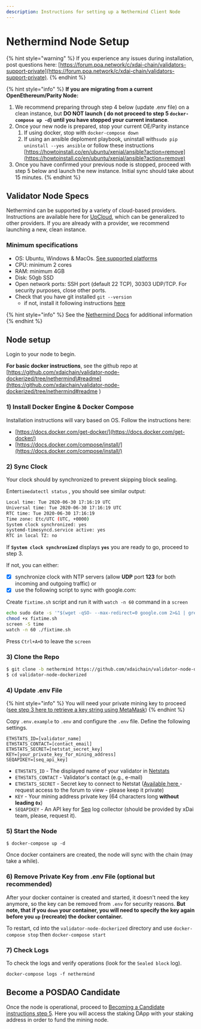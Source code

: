 ```yaml
---
description: Instructions for setting up a Nethermind Client Node
---
```


# Nethermind Node Setup

{% hint style="warning" %}
If you experience any issues during installation, post questions here: [https://forum.poa.network/c/xdai-chain/validators-support-private](https://forum.poa.network/c/xdai-chain/validators-support-private).
{% endhint %}

{% hint style="info" %}
**If you are migrating from a current OpenEthereum/Parity Node:** 

1. We recommend preparing through step 4 below \(update .env file\) on a clean instance, but **DO NOT launch \( do not proceed to step 5 `docker-compose up -d`\) until you have stopped your current instance**. 
2. Once your new node is prepared, stop your current OE/Parity instance
   1. If using docker, stop with `docker-compose down` 
   2. If using an ansible deploment playbook, uninstall with`sudo pip uninstall --yes ansible` or follow these instructions [https://howtoinstall.co/en/ubuntu/xenial/ansible?action=remove](https://howtoinstall.co/en/ubuntu/xenial/ansible?action=remove) 
3. Once you have confirmed your previous node is stopped, proceed with step 5 below and launch the new instance.  Initial sync should take about 15 minutes.
{% endhint %}

## Validator Node Specs

Nethermind can be supported by a variety of cloud-based providers. Instructions are available here for [UpCloud](https://docs.nethermind.io/nethermind/guides-and-helpers/cloud-providers/upcloud), which can be generalized to other providers. If you are already with a provider, we recommend launching a new, clean instance.

### Minimum specifications

* OS: Ubuntu,  Windows & MacOs. [See supported platforms ](https://docs.nethermind.io/nethermind/first-steps-with-nethermind/supported-platforms)
* CPU: minimum 2 cores
* RAM: minimum 4GB
* Disk: 50gb SSD
* Open network ports: SSH port \(default 22 TCP\), 30303 UDP/TCP. For security purposes, close other ports.
* Check that you have git installed `git --version`
  * if not, install it following instructions [here](https://git-scm.com/book/en/v2/Getting-Started-Installing-Git)

{% hint style="info" %}
See the [Nethermind Docs](https://docs.nethermind.io/nethermind/) for additional information
{% endhint %}

## Node setup

Login to your node to begin.

**For basic docker instructions**, see the github repo at [https://github.com/xdaichain/validator-node-dockerized/tree/nethermind\#readme](https://github.com/xdaichain/validator-node-dockerized/tree/nethermind#readme
)

### 1\) Install Docker Engine & Docker Compose

Installation instructions will vary based on OS. Follow the instructions here:

* [https://docs.docker.com/get-docker/](https://docs.docker.com/get-docker/) 
* [https://docs.docker.com/compose/install/](https://docs.docker.com/compose/install/)

### 2\) Sync Clock

Your clock should by synchronized to prevent skipping block sealing.

 Enter`timedatectl status` , you should see similar output:

```bash
Local time: Tue 2020-06-30 17:16:19 UTC
Universal time: Tue 2020-06-30 17:16:19 UTC
RTC time: Tue 2020-06-30 17:16:19
Time zone: Etc/UTC (UTC, +0000)
System clock synchronized: yes
systemd-timesyncd.service active: yes
RTC in local TZ: no
```

If **`System clock synchronized`** displays **`yes`**   you are ready to go, proceed to step 3.

If not, you can either:

* [x] synchronize clock with NTP servers \(allow **UDP** port **123** for both incoming and outgoing traffic\) or
* [x] use the following script to sync with google.com:

Create `fixtime.sh` script and run it with `watch -n 60` command in a `screen`

```bash
echo sudo date -s '"$(wget -qSO- --max-redirect=0 google.com 2>&1 | grep Date: | cut -d' ' -f5-8)Z"' > fixtime.sh
chmod +x fixtime.sh
screen -S time
watch -n 60 ./fixtime.sh
```

Press `Ctrl+A+D` to leave the `screen`

### 3\) Clone the Repo

```bash
$ git clone -b nethermind https://github.com/xdaichain/validator-node-dockerized
$ cd validator-node-dockerized
```

### 4\) Update .env File

{% hint style="info" %}
You will need your private mining key to proceed \([see step 3 here to retrieve a key string using MetaMask](https://github.com/xdaichain/validator-node-dockerized/tree/nethermind#readme)\)
{% endhint %}

Copy `.env.example` to `.env` and configure the `.env` file. Define the following settings.

```text
ETHSTATS_ID=[validator_name]
ETHSTATS_CONTACT=[contact_email]
ETHSTATS_SECRET=[netstat_secret_key]
KEY=[your_private_key_for_mining_address]
SEQAPIKEY=[seq_api_key]
```

* `ETHSTATS_ID` - The displayed name of your validator in [Netstats](https://dai-netstat.poa.network/)
* `ETHSTATS_CONTACT` - Validator's contact \(e.g., e-mail\)
* `ETHSTATS_SECRET` - Secret key to connect to Netstat \([Available here ](https://forum.poa.network/t/netstats-server-info/2781)- request access to the forum to view - please keep it private\)
* `KEY` - Your mining address private key \(64 characters long **without leading `0x`**\)
* `SEQAPIKEY` - An API key for [Seq](https://datalust.co/seq) log collector \(should be provided by xDai team, please, request it\).

### 5\) Start the Node

```text
$ docker-compose up -d
```

Once docker containers are created, the node will sync with the chain \(may take a while\).

### 6\) Remove Private Key from .env File \(optional but recommended\)

After your docker container is created and started, it doesn't need the key anymore, so the key can be removed from `.env` for security reasons. **But note, that if you `down` your container, you will need to specify the key again before you `up` \(recreate\) the docker container.**

To restart, cd into the  `validator-node-dockerized` directory and use `docker-compose stop` then `docker-compose start`

### 7\) Check Logs

To check the logs and verify operations \(look for the `Sealed block` log\).

```text
docker-compose logs -f nethermind
```

## Become a POSDAO Candidate

Once the node is operational, proceed to [Becoming a Candidate instructions step 5](../../for-stakers/staking-protocol/become-a-candidate-validator.md#proceed-to-step-5-after-mining-node-is-configured-and-functional). Here you will access the staking DApp with your staking address in order to fund the mining node.

